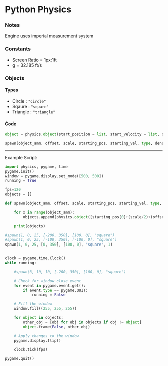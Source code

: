 # Python Physics

### Notes

Engine uses imperial measurement system


### Constants
- Screen Ratio = 1px:1ft
- g = 32.185 ft/s

### Objects
#### Types
- Circle : ``"circle"``
- Sqaure : ``"square"``
- Triangle : ``"triangle"``
#### Code
```python
object = physics.object(start_position = list, start_velocity = list, object_type = str, object_scale = int, window = pygame.display, density = float, elasticity = float, roughness = float, fps = int) # Package default object creation

spawn(object_amm, offset, scale, starting_pos, starting_vel, type, density, elasticity, roughness) # Create more than one object using example script built in definition (spawn())
```

---

Example Script:
``` python
import physics, pygame, time
pygame.init()
window = pygame.display.set_mode([500, 500])
running = True

fps=120
objects = []

def spawn(object_amm, offset, scale, starting_pos, starting_vel, type, density):

    for x in range(object_amm):
        objects.append(physics.object([starting_pos[0]+(scale/2)+(offset*x)+(scale*x), starting_pos[1]], starting_vel,  type, scale, window, density, fps))

    print(objects)

#spawn(1, 0, 25, [-200, 350], [100, 0], "square")
#spawn(1, 0, 25, [-100, 350], [-100, 0], "square")
spawn(1, 0, 25, [0, 350], [100, 0], "square", 1)


clock = pygame.time.Clock()
while running:

    #spawn(3, 10, 10, [-200, 350], [100, 0], "square")

    # Check for window close event
    for event in pygame.event.get():
        if event.type == pygame.QUIT:
            running = False

    # Fill the window
    window.fill((255, 255, 255))

    for object in objects:
        other_obj = [obj for obj in objects if obj != object]
        object.frame(False, other_obj)

    # Apply changes to the window
    pygame.display.flip()

    clock.tick(fps)

pygame.quit()


```
